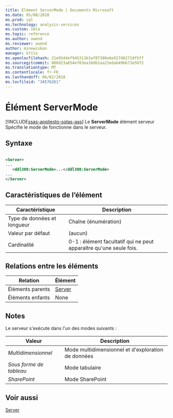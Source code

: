 ```yaml
---
title: Élément ServerMode | Documents Microsoft
ms.date: 05/08/2018
ms.prod: sql
ms.technology: analysis-services
ms.custom: xmla
ms.topic: reference
ms.author: owend
ms.reviewer: owend
author: minewiskan
manager: kfile
ms.openlocfilehash: 21e9344ef945311b3af07398e6e927482718f5ff
ms.sourcegitcommit: 808d23a654ef03ea16db1aa23edab496b73e5072
ms.translationtype: MT
ms.contentlocale: fr-FR
ms.lasthandoff: 06/02/2018
ms.locfileid: "34576261"
---
```

# <a name="servermode-element"></a>Élément ServerMode
[!INCLUDE[ssas-appliesto-sqlas-aas](../../../includes/ssas-appliesto-sqlas-aas.md)]
  Le **ServerMode** élément serveur Spécifie le mode de fonctionne dans le serveur.  
  
## <a name="syntax"></a>Syntaxe  
  
```xml  
  
<Server>  
...  
   <ddl300:ServerMode>...</ddl300:ServerMode>  
...  
</Server>  
```  
  
## <a name="element-characteristics"></a>Caractéristiques de l’élément  
  
|Caractéristique|Description|  
|--------------------|-----------------|  
|Type de données et longueur|Chaîne (énumération)|  
|Valeur par défaut|(aucun)|  
|Cardinalité|0-1 : élément facultatif qui ne peut apparaître qu'une seule fois.|  
  
## <a name="element-relationships"></a>Relations entre les éléments  
  
|Relation|Élément|  
|------------------|-------------|  
|Éléments parents|[Server](../../../analysis-services/scripting/objects/server-element-assl.md)|  
|Éléments enfants|None|  
  
## <a name="remarks"></a>Notes  
 Le serveur s'exécute dans l'un des modes suivants :  
  
|Valeur|Description|  
|-----------|-----------------|  
|*Multidimensionnel*|Mode multidimensionnel et d'exploration de données|  
|*Sous forme de tableau*|Mode tabulaire|  
|*SharePoint*|Mode SharePoint|  
  
## <a name="see-also"></a>Voir aussi
 [Server](../../../analysis-services/scripting/objects/server-element-assl.md)  
  
  
